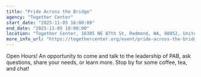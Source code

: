 ```yaml
---
title: "Pride Across the Bridge"
agency: "Together Center"
start_date: "2025-11-05 16:00:00"
end_date: "2025-11-05 18:00:00"
location: "Together Center, 16305 NE 87th St, Redmond, WA, 98052, United States"
more_info_url: "https://togethercenter.org/event/pride-across-the-bridge-2/2025-11-05/"
---
```

Open Hours! An opportunity to come and talk to the leadership of PAB, ask questions, share your needs, or learn more. Stop by for some coffee, tea, and chat!
